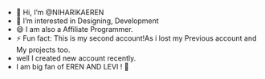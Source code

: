 - 👋 Hi, I’m @NIHARIKAEREN
- 👀 I’m interested in Designing, Development
- 😄 I am also a Affiliate Programmer.
- ⚡ Fun fact: This is my second account!As i lost my Previous account and My projects too.
- well I created new account recently.
- I am big fan of EREN AND LEVI ! 🧎
